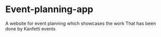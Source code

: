 # Event-planning-app
A website for event planning which showcases the work That has been done by Kanfetti events
